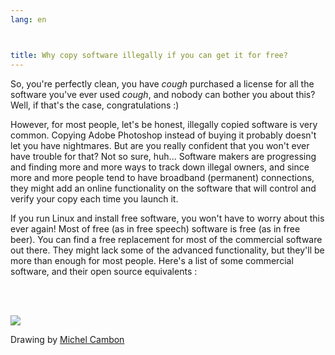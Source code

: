 ```yaml
---
lang: en



title: Why copy software illegally if you can get it for free?
---
```


So, you're perfectly clean, you have *cough* purchased a license for all the software you've ever used *cough*, 
and nobody can bother you about this? Well, if that's the case, congratulations :)

However, for most people, let's be honest, illegally copied software 
is very common. Copying Adobe Photoshop instead of buying it probably 
doesn't let you have nightmares. But are you really confident that you 
won't ever have trouble for that? Not so sure, huh... Software makers 
are progressing and finding more and more ways to track down illegal 
owners, and since more and more people tend to have broadband 
(permanent) connections, they might add an online functionality on the 
software that will control and verify your copy each time you launch 
it.

If you run Linux and install free software, you won't have to worry 
about this ever again! Most of free (as in free speech) software is 
free (as in free beer). You can find a free replacement for most of the 
commercial software out there. They might lack some of the advanced 
functionality, but they'll be more than enough for most people. 
Here's a list of some commercial software, and their open source 
equivalents :

<?php

table_parser ("Yes", "No", "Commercial", "Open source", "Exists on 
Windows?");

?>

<br /><br>

<img src="Images/warez.png" />

Drawing by <a href="http://michel.cambon.free.fr/ampere/salle1bis.htm">Michel Cambon</a>




